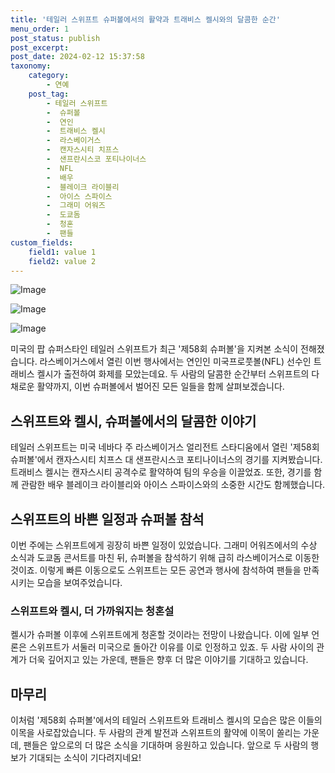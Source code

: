 ```yaml
---
title: '테일러 스위프트 슈퍼볼에서의 활약과 트래비스 켈시와의 달콤한 순간'
menu_order: 1
post_status: publish
post_excerpt: 
post_date: 2024-02-12 15:37:58
taxonomy:
    category:
        - 연예
    post_tag:
        - 테일러 스위프트
        -  슈퍼볼
        -  연인
        -  트래비스 켈시
        -  라스베이거스
        -  캔자스시티 치프스
        -  샌프란시스코 포티나이너스
        -  NFL
        -  배우
        -  블레이크 라이블리
        -  아이스 스파이스
        -  그래미 어워즈
        -  도쿄돔
        -  청혼
        -  팬들
custom_fields:
    field1: value 1
    field2: value 2
---
```


![Image](https://ssl.pstatic.net/mimgnews/image/003/2024/02/12/NISI20240212_0000857593_web_20240212132709_20240212141404476.jpg?type=w540)

![Image](https://mimgnews.pstatic.net/image/003/2024/02/12/NISI20240212_0000857562_web_20240212131647_20240212141404479.jpg?type=w540)

![Image](https://ssl.pstatic.net/mimgnews/image/003/2024/02/12/NISI20240212_0000857330_web_20240212112942_20240212141404481.jpg?type=w540)

미국의 팝 슈퍼스타인 테일러 스위프트가 최근 '제58회 슈퍼볼'을 지켜본 소식이 전해졌습니다. 라스베이거스에서 열린 이번 행사에서는 연인인 미국프로풋볼(NFL) 선수인 트래비스 켈시가 출전하여 화제를 모았는데요. 두 사람의 달콤한 순간부터 스위프트의 다채로운 활약까지, 이번 슈퍼볼에서 벌어진 모든 일들을 함께 살펴보겠습니다.
## 스위프트와 켈시, 슈퍼볼에서의 달콤한 이야기
테일러 스위프트는 미국 네바다 주 라스베이거스 얼리전트 스타디움에서 열린 '제58회 슈퍼볼'에서 캔자스시티 치프스 대 샌프란시스코 포티나이너스의 경기를 지켜봤습니다. 트래비스 켈시는 캔자스시티 공격수로 활약하여 팀의 우승을 이끌었죠. 또한, 경기를 함께 관람한 배우 블레이크 라이블리와 아이스 스파이스와의 소중한 시간도 함께했습니다.
## 스위프트의 바쁜 일정과 슈퍼볼 참석
이번 주에는 스위프트에게 굉장히 바쁜 일정이 있었습니다. 그래미 어워즈에서의 수상 소식과 도쿄돔 콘서트를 마친 뒤, 슈퍼볼을 참석하기 위해 급히 라스베이거스로 이동한 것이죠. 이렇게 빠른 이동으로도 스위프트는 모든 공연과 행사에 참석하여 팬들을 만족시키는 모습을 보여주었습니다.
### 스위프트와 켈시, 더 가까워지는 청혼설
켈시가 슈퍼볼 이후에 스위프트에게 청혼할 것이라는 전망이 나왔습니다. 이에 일부 언론은 스위프트가 서둘러 미국으로 돌아간 이유를 이로 인정하고 있죠. 두 사람 사이의 관계가 더욱 깊어지고 있는 가운데, 팬들은 향후 더 많은 이야기를 기대하고 있습니다.
## 마무리
이처럼 '제58회 슈퍼볼'에서의 테일러 스위프트와 트래비스 켈시의 모습은 많은 이들의 이목을 사로잡았습니다. 두 사람의 관계 발전과 스위프트의 활약에 이목이 쏠리는 가운데, 팬들은 앞으로의 더 많은 소식을 기대하며 응원하고 있습니다. 앞으로 두 사람의 행보가 기대되는 소식이 기다려지네요!
